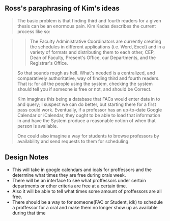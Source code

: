 ## Ross's paraphrasing of Kim's ideas

> The basic problem is that finding third and fourth readers for a given thesis
> can be an enormous pain. Kim Kadas describes the current process like so:

> > The Faculty Administrative Coordinators are currently creating the
> > schedules in different applications (i.e. Word, Excel) and in a variety of
> > formats and distributing them to each other, CEP, Dean of Faculty,
> > Present's Office, our Departments, and the Registrar's Office.
>
> So that sounds rough as hell. What's needed is a centralized, and comparatively
> authoritative, way of finding third and fourth readers. That is: for all the
> people using the system, checking the system should tell you if someone is free
> or not, and should be Correct. 
>
> Kim imagines this being a database that FACs would enter data in to and query;
> I suspect we can do better, but starting there for a first pass could work.
> Eventually, if a professor has an up-to-date Google Calendar or iCalendar, they
> ought to be able to load that information in and have the System produce a
> reasonable notion of when that person is available. 
>
> One could also imagine a way for students to browse professors by availability
> and send requests to them for scheduling.

## Design Notes

* This will take in google calendars and icals for proffessors and the determine what times they are free during orals week.
* There will be an interface to see what proffessors under certain departments or other criteria are free at a certain time.
* Also it will be able to tell what times some amount of proffessors are all free. 
* There should be a way to for someone(FAC or Student, idk) to schedule a proffessor for a oral and make them no longer show up as available during that time
